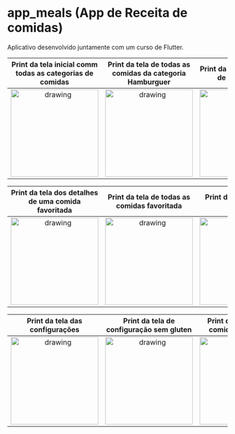 # app_meals (App de Receita de comidas)

Aplicativo desenvolvido juntamente com um curso de Flutter.

|                                          Print da tela inicial comm todas as categorias de comidas                                           |                                          Print da tela de todas as comidas da categoria Hamburguer                                           |                                                   Print da tela dos detalhes de uma comida                                                   |
|:--------------------------------------------------------------------------------------------------------------------------------------------:|:--------------------------------------------------------------------------------------------------------------------------------------------:|:--------------------------------------------------------------------------------------------------------------------------------------------:|
| <img src="https://user-images.githubusercontent.com/36059306/203676831-33a5f6df-fee8-4c30-a8c5-333bd1a4442f.jpg" alt="drawing" width="200"/> | <img src="https://user-images.githubusercontent.com/36059306/203676876-1d2eddb3-7b66-4b97-b0a3-6c973d79c25e.jpg" alt="drawing" width="200"/> | <img src="https://user-images.githubusercontent.com/36059306/203676934-93014773-5a55-47a8-ba09-d3d2ce08c6f3.jpg" alt="drawing" width="200"/> |

|                                             Print da tela dos detalhes de uma comida favoritada                                              |                                                 Print da tela de todas as comidas favoritada                                                 |                                                        Print da tela dos menu drawer                                                         |
|:--------------------------------------------------------------------------------------------------------------------------------------------:|:--------------------------------------------------------------------------------------------------------------------------------------------:|:--------------------------------------------------------------------------------------------------------------------------------------------:|
| <img src="https://user-images.githubusercontent.com/36059306/203677524-14020dfc-4a2b-476f-be48-babfa816a38d.jpg" alt="drawing" width="200"/> | <img src="https://user-images.githubusercontent.com/36059306/203677564-c028a3ff-842f-4aad-b6a9-e482fc3d4fa4.jpg" alt="drawing" width="200"/> | <img src="https://user-images.githubusercontent.com/36059306/203677601-35f6c3e7-f6c5-4bc4-8f59-425f951341b1.jpg" alt="drawing" width="200"/> |

|                                                       Print da tela das configurações                                                        |                                                   Print da tela de configuração sem gluten                                                   |                                                  Print da tela filtrando comidas sem gluten                                                  |
|:--------------------------------------------------------------------------------------------------------------------------------------------:|:--------------------------------------------------------------------------------------------------------------------------------------------:|:--------------------------------------------------------------------------------------------------------------------------------------------:|
| <img src="https://user-images.githubusercontent.com/36059306/203677651-9f5368a8-2226-4b78-92cd-b4048595e61e.jpg" alt="drawing" width="200"/> | <img src="https://user-images.githubusercontent.com/36059306/203677691-0a889acc-57ae-4fd9-a107-cc22fefaeb65.jpg" alt="drawing" width="200"/> | <img src="https://user-images.githubusercontent.com/36059306/203677732-98d01145-46ce-4164-82ce-cb3a8fe378fc.jpg" alt="drawing" width="200"/> |
